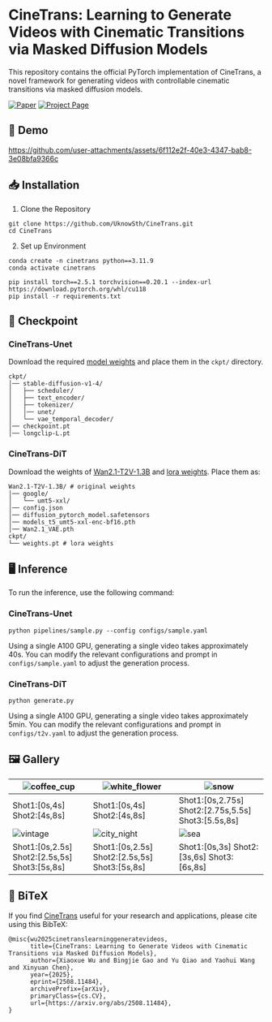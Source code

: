 # CineTrans: Learning to Generate Videos with Cinematic Transitions via Masked Diffusion Models

This repository contains the official PyTorch implementation of CineTrans, a novel framework for generating videos with controllable cinematic transitions via masked diffusion models.

[![Paper](https://img.shields.io/badge/Paper-arXiv-red)](你的论文链接) [![Project Page](https://img.shields.io/badge/Project-Website-blue)](https://uknowsth.github.io/CineTrans/)

## 🎥 Demo
https://github.com/user-attachments/assets/6f112e2f-40e3-4347-bab8-3e08bfa9366c

## 📥 Installation
1. Clone the Repository
```
git clone https://github.com/UknowSth/CineTrans.git
cd CineTrans
```
2. Set up Environment
```
conda create -n cinetrans python==3.11.9
conda activate cinetrans

pip install torch==2.5.1 torchvision==0.20.1 --index-url https://download.pytorch.org/whl/cu118
pip install -r requirements.txt
```

## 🤗 Checkpoint  
### CineTrans-Unet
Download the required [model weights](https://huggingface.co/NumlockUknowSth/CineTrans-Unet/tree/main) and place them in the `ckpt/` directory.
```
ckpt/
│── stable-diffusion-v1-4/
│   ├── scheduler/
│   ├── text_encoder/
│   ├── tokenizer/  
│   │── unet/
│   └── vae_temporal_decoder/
│── checkpoint.pt
│── longclip-L.pt
```
### CineTrans-DiT
Download the weights of [Wan2.1-T2V-1.3B](https://huggingface.co/Wan-AI/Wan2.1-T2V-1.3B/tree/main) and [lora weights](https://huggingface.co/NumlockUknowSth/CineTrans-DiT/tree/main). Place them as:
```
Wan2.1-T2V-1.3B/ # original weights
│── google/
│   └── umt5-xxl/
│── config.json
│── diffusion_pytorch_model.safetensors
│── models_t5_umt5-xxl-enc-bf16.pth
│── Wan2.1_VAE.pth
ckpt/
└── weights.pt # lora weights
```
## 🖥️ Inference  
To run the inference, use the following command:
### CineTrans-Unet
```
python pipelines/sample.py --config configs/sample.yaml
```
Using a single A100 GPU, generating a single video takes approximately 40s. You can modify the relevant configurations and prompt in `configs/sample.yaml` to adjust the generation process.
### CineTrans-DiT
```
python generate.py
```
Using a single A100 GPU, generating a single video takes approximately 5min. You can modify the relevant configurations and prompt in `configs/t2v.yaml` to adjust the generation process.
## 🖼️ Gallery  

| ![coffee_cup](https://github.com/user-attachments/assets/c89e9462-a77b-44eb-91b6-bfba4c4c1567) | ![white_flower](https://github.com/user-attachments/assets/f5dffe7a-69da-4cc9-ba53-3549f46df904) | ![snow](https://github.com/user-attachments/assets/85b4392d-f88c-496f-a08e-b9c5f6c8354c) |
| ------------------------------------------------------------ | ------------------------------------------------------------ | ------------------------------------------------------------ |
| Shot1:[0s,4s] Shot2:[4s,8s] | Shot1:[0s,4s] Shot2:[4s,8s] | Shot1:[0s,2.75s] Shot2:[2.75s,5.5s] Shot3:[5.5s,8s] |
| ![vintage](https://github.com/user-attachments/assets/96aa859f-e8cc-4efd-802d-417cfafcf764) | ![city_night](https://github.com/user-attachments/assets/d9e3644c-1bb3-43c6-a1dd-ea4f816c04f2) | ![sea](https://github.com/user-attachments/assets/2f80ddac-d339-4e1d-83f4-962489e2a464) |
| Shot1:[0s,2.5s] Shot2:[2.5s,5s] Shot3:[5s,8s] | Shot1:[0s,2.5s] Shot2:[2.5s,5s] Shot3:[5s,8s] | Shot1:[0s,3s] Shot2:[3s,6s] Shot3:[6s,8s] |

## 📑 BiTeX  
If you find [CineTrans](https://github.com/UknowSth/CineTrans.git) useful for your research and applications, please cite using this BibTeX:
```
@misc{wu2025cinetranslearninggeneratevideos,
      title={CineTrans: Learning to Generate Videos with Cinematic Transitions via Masked Diffusion Models}, 
      author={Xiaoxue Wu and Bingjie Gao and Yu Qiao and Yaohui Wang and Xinyuan Chen},
      year={2025},
      eprint={2508.11484},
      archivePrefix={arXiv},
      primaryClass={cs.CV},
      url={https://arxiv.org/abs/2508.11484}, 
}
```


